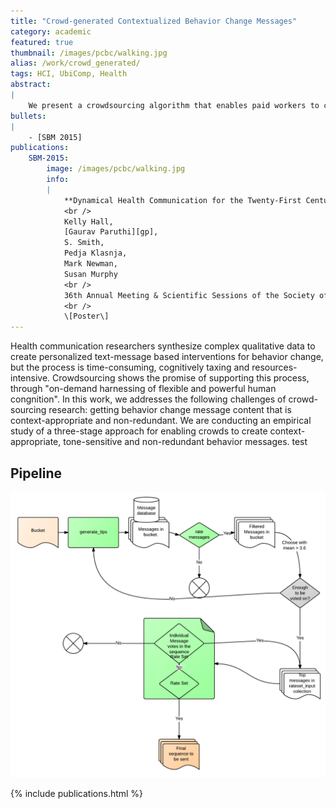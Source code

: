```yaml
---
title: "Crowd-generated Contextualized Behavior Change Messages"
category: academic
featured: true
thumbnail: /images/pcbc/walking.jpg
alias: /work/crowd_generated/
tags: HCI, UbiComp, Health
abstract:
|
    We present a crowdsourcing algorithm that enables paid workers to create context-appropriate and tone-sensitive behavior messages. Our approach is the first to leverage crowd-workers for generating "fresh" messages.
bullets:
|
    - [SBM 2015]
publications:
    SBM-2015:
        image: /images/pcbc/walking.jpg
        info:
        |
            **Dynamical Health Communication for the Twenty-First Century.**
            <br />
            Kelly Hall,
            [Gaurav Paruthi][gp],
            S. Smith,
            Pedja Klasnja,
            Mark Newman,
            Susan Murphy
            <br />
            36th Annual Meeting & Scientific Sessions of the Society of Behavioral Medicine, San Antonio, TX, 2015
            <br />
            \[Poster\]
---
```


Health communication researchers synthesize complex qualitative data to create personalized text-message based interventions for behavior change, but the process is time-consuming, cognitively taxing and resources-intensive.  Crowdsourcing shows the promise of supporting this process, through "on-demand  harnessing of flexible and powerful human congnition". In this work, we addresses the following challenges of crowd-sourcing research: getting behavior change message content that is context-appropriate and non-redundant. We are conducting an empirical study of a three-stage approach for enabling crowds to create context-appropriate, tone-sensitive and non-redundant behavior messages. test
   

## Pipeline
<p><img width="640px" src="/images/pcbc/crowd_pipelne.png" alt="mobile"></p>

{% include publications.html %}
